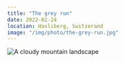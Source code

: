 ```yaml
---
title: "The grey run"
date: 2022-02-24
location: Hasliberg, Switzerand
image: "/img/photo/the-grey-run.jpg"
---
```


![A cloudy mountain landscape](/img/photo/the-grey-run.jpg)
